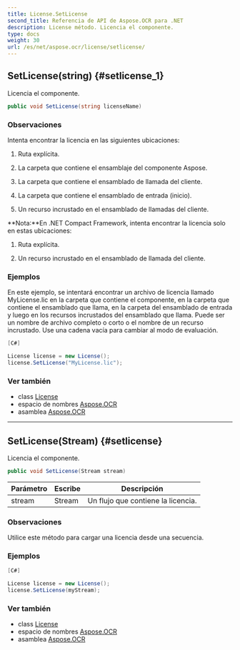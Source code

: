 ```yaml
---
title: License.SetLicense
second_title: Referencia de API de Aspose.OCR para .NET
description: License método. Licencia el componente.
type: docs
weight: 30
url: /es/net/aspose.ocr/license/setlicense/
---
```

## SetLicense(string) {#setlicense_1}

Licencia el componente.

```csharp
public void SetLicense(string licenseName)
```

### Observaciones

Intenta encontrar la licencia en las siguientes ubicaciones:

1. Ruta explícita.

2. La carpeta que contiene el ensamblaje del componente Aspose.

3. La carpeta que contiene el ensamblado de llamada del cliente.

4. La carpeta que contiene el ensamblado de entrada (inicio).

5. Un recurso incrustado en el ensamblado de llamadas del cliente.

**Nota:**En .NET Compact Framework, intenta encontrar la licencia solo en estas ubicaciones:

1. Ruta explícita.

2. Un recurso incrustado en el ensamblado de llamada del cliente.

### Ejemplos

En este ejemplo, se intentará encontrar un archivo de licencia llamado MyLicense.lic en la carpeta que contiene el componente, en la carpeta que contiene el ensamblado que llama, en la carpeta del ensamblado de entrada y luego en los recursos incrustados del ensamblado que llama. Puede ser un nombre de archivo completo o corto o el nombre de un recurso incrustado. Use una cadena vacía para cambiar al modo de evaluación.

```csharp
[C#]

License license = new License();
license.SetLicense("MyLicense.lic");
```

### Ver también

* class [License](../)
* espacio de nombres [Aspose.OCR](../../license/)
* asamblea [Aspose.OCR](../../../)

---

## SetLicense(Stream) {#setlicense}

Licencia el componente.

```csharp
public void SetLicense(Stream stream)
```

| Parámetro | Escribe | Descripción |
| --- | --- | --- |
| stream | Stream | Un flujo que contiene la licencia. |

### Observaciones

Utilice este método para cargar una licencia desde una secuencia.

### Ejemplos

```csharp
[C#]

License license = new License();
license.SetLicense(myStream);
```

### Ver también

* class [License](../)
* espacio de nombres [Aspose.OCR](../../license/)
* asamblea [Aspose.OCR](../../../)


